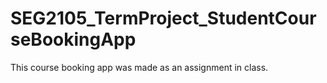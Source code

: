 # SEG2105_TermProject_StudentCourseBookingApp

This course booking app was made as an assignment in class.
